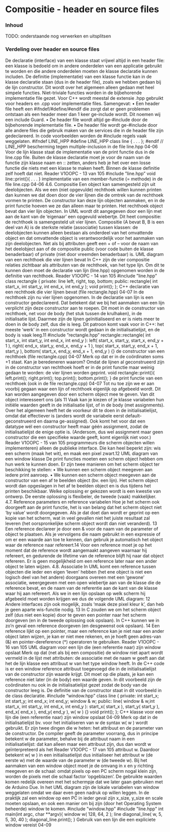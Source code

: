 # Compositie - header en source files [](title-id)

### Inhoud[](toc-id)

TODO: onderstaande nog verwerken en uitsplitsen

### Verdeling over header en source files
De declaratie (interface) van een klasse staat vrijwel altijd in een header file: een klasse is bedoeld om in andere onderdelen van een applicatie gebruikt te worden en die andere onderdelen moeten de klasse declaratie kunnen includen. De definitie (implementatie) van een klasse functie kan in de klasse declaratie staan (dus in de header file), zoals we hebben gedaan bij de lijn constructor. Dit wordt over het algemeen alleen gedaan met heel simpele functies. Niet-triviale functies worden in de bijbehorende implementatie file gezet. Voor C++ wordt meestal de extensie .hpp gebruikt voor headers en .cpp voor implementatie files. Samengevat:
• Een header file heeft een #ifndef/#define/#endif die zorgt dat er geen problemen ontstaan als een header meer dan 1 keer ge-include wordt. Dit noemen wij een include Guard.
• De header file wordt altijd ge-#include door de bijbehorende implementatie file.
• De header file wordt ge-#include door alle andere files die gebruik maken van de services die in de header file zijn gedeclareerd.
In code voorbeelden worden de #include regels vaak weggelaten.
#ifndef LINE_HPP
#define LINE_HPP
class line {
. . .
};
#endif // LINE_HPP
bescherming tegen multiple-inclusion in de file line.hpp
04-06
Voor de lijn klasse staat de implementatie van de print functie dus in de line.cpp file. Buiten de klasse declaratie moet je voor de naam van de functie zijn klasse naam en :: zetten, anders heb je het over een losse functie die niets met een klasse te maken heeft. Binnen de klasse definitie zelf hoeft dat niet.
Reader V1OOPC - 13 van 105
#include ”line.hpp”
void line::print(){
. . .
}
implementatie van een member-functie (= methode) in de file line.cpp
04-06
4.6. Compositie
Een object kan samengesteld zijn uit deelobjecten. Als we een (niet opgevulde) rechthoek willen kunnen printen dan kunnen we dat doen door de vier lijnen die de omtrek van de rechthoek vormen te printen. De constructor kan deze lijn objecten aanmaken, en in de print functie hoeven we ze dan alleen maar te printen. Het rechthoek object bevat dan vier lijn objecten. In UML wordt dit aangegeven door een lijn met aan de kant van de ‘eigenaar’ een opgevuld wiebertje. Dit heet compositie: de rechthoek is samengesteld uit vier lijnen. Compositie (A bevat B, B is een deel van A) is de sterkste relatie (associatie) tussen klassen: de deelobjecten kunnen alleen bestaan als onderdeel van het omvattende object en dat omvattende object is verantwoordelijk voor het aanmaken van zijn deelobjecten.
Net als bij attributen geeft een + of – voor de naam van het deelobject aan of de compositie public (voor code buiten de klasse benaderbaar) of private (niet door vreemden benaderbaar) is.
UML diagram van een rechthoek die vier lijnen bevat
In C++ zijn de vier compositie relaties zichtbaar als attributen van de rechthoek, van het type lijn. Om dit te kunnen doen moet de declaratie van lijn (line.hpp) opgenomen worden in de definitie van rechthoek.
Reader V1OOPC - 14 van 105
#include ”line.hpp”
class rectangle {
private:
line left, right, top, bottom;
public:
rectangle( int start_x, int start_y, int end_x, int end_y );
void print();
};
C++ declaratie van een rechthoek die vier lijnen bevat (file rectangle.hpp)
04-07
In de rechthoek zijn nu vier lijnen opgenomen. In de declaratie van lijn is een constructor gedeclareerd. Dat betekent dat we bij het aanmaken van een lijn verplicht zijn deze constructor aan te roepen. Dit moet in de constructor van rechthoek, net voor de body (het stuk tussen de krulhaken), in de initialisatie lijst. Daarmee zijn de lijnen geïnitialiseerd en er is niets meer te doen in de body zelf, dus die is leeg. Dit patroon komt vaak voor in C++: het meeste ‘werk’ in een constructor wordt gedaan in de initialisatielijst, en de body is vaak leeg.11
#include ”rectangle.hpp”
rectangle::rectangle( int start_x, int start_y, int end_x, int end_y ):
left( start_x, start_y, start_x, end_y + 1 ),
right( end_x, start_y, end_x, end_y + 1 ),
top( start_x, start_y, end_x + 1, start_y ),
bottom( start_x, end_y, end_x + 1, end_y )
{}
de constructor van een rechthoek (file rectangle.cpp)
04-07
Merk op dat er in de coördinaten soms +1 staat. Kan je beredeneren waarom?
Omdat de lijnen al geconstrueerd zijn in de constructor van rechthoek hoeft er in de print functie maar weinig gedaan te worden: de vier lijnen worden geprint.
void rectangle::print(){
left.print();
right.print();
top.print();
bottom.print();
}
de print functie van een rechthoek (ook in de file rectangle.cpp)
04-07
Tot nu toe zijn we er aan voorbij gegaan waar een lijn of rechthoek eigenlijk op afgebeeld wordt. Dit kan worden aangegeven door een scherm object mee te geven. Van dit object interesseert ons (als
11 Vaak kan je kiezen of je klasse variabelen hun initiële waarden geeft in de initialisatie lijst, of in de body (met assignments). Over het algemeen heeft het de voorkeur dit te doen in de initialisatielijst, omdat dat effectiever is (anders wordt de variabele eerst default-geconstrueerd en daarna ge-assigned). Ook komt het voor dat een datatype wél een constructor heeft maar géén assignment, zodat de initialisatielijst de enige optie is. (Andersom, dus wel assignment maar geen constructor die een specifieke waarde geeft, komt eigenlijk niet voor.)
Reader V1OOPC - 15 van 105
programmeurs die scherm objecten willen implementeren) alleen de publieke interface. Die kan heel beperkt zijn: wis een scherm (maak het wit), en maak een pixel zwart.12
UML diagram van een window klasse
De print functies moeten een scherm object hebben om hun werk te kunnen doen. Er zijn twee manieren om het scherm object ter beschikking te stellen:
• We kunnen een scherm object meegeven aan iedere print aanroep.
• We kunnen een scherm object meegeven aan de constructor van een af te beelden object (bv. een lijn). Het scherm object wordt dan opgeslagen in het af te beelden object en is dus tijdens het printen beschikbaar.
Welke oplossing er gekozen wordt is een kwestie van ontwerp. De eerste oplossing is flexibeler, de tweede (vaak) makkelijker.
4.7. Reference parameters en reference variabelen
Hoe je het scherm ook doorgeeft aan de print functie, het is van belang dat het scherm object niet ‘by value’ wordt doorgegeven. Als je dat doet dan wordt er geprint op een kopie van het scherm, wat in veel gevallen niet het juiste resultaat zal leveren (het oorspronkelijke scherm object wordt dan niet veranderd). 13
Een reference declareer je door een & voor de naam van de parameter of object te plaatsen. Als je vervolgens die naam gebruikt in een expressie of om er een waarde aan toe te kennen, dan gebruik je automatisch het object waar de reference naar refereert.14
Voor een reference moet je op het moment dat de reference wordt aangemaakt aangeven waarnaar hij refereert, en gedurende de lifetime van de reference blijft hij naar dat object refereren. Er is geen mogelijkheid om een reference later naar een ander object te laten wijzen.
4.8. Associatie
In UML komt een reference tussen objecten die ieder een eigen ‘leven’ hebben (het ene object is niet een logisch deel van het andere) doorgaans overeen met een ‘gewone’ associatie, weergegeven met een open wiebertje aan van de klasse die de reference bevat, en de naam van de referentie aan de kant van de klasse waar hij aan refereert. Als we in een lijn opslaan op welk scherm hij afgebeeld moet worden krijgen we dus de volgende UML diagram:
12 Andere interfaces zijn ook mogelijk, zoals ‘maak deze pixel kleur k’, dan heb je geen aparte wis-functie nodig.
13 In C zouden we om het scherm object zelf (dus niet een kopie) door te geven een pointer naar het scherm doorgeven (en in de tweede oplossing ook opslaan). In C++ kunnen we in zo’n geval een reference doorgeven (en desgewenst ook opslaan).
14 Een reference lijkt op een pointer, maar een reference kan je niet naar een ander object laten wijzen, je kan er niet mee rekenen, en je hoeft geen adres-van (&) en pointer-dereference (*) operatoren te gebruiken.
Reader V1OOPC - 16 van 105
UML diagram voor een lijn die (een referentie naar) zijn window opslaat
Merk op dat (net als bij een compositie) de window niet apart wordt vermeld in de lijst met attributen: de associatie met de naam w geeft aan dat het de lijn klasse een attribuut w van het type window heeft.
In de C++ code is er een window reference attribuut toegevoegd die in de initialisatielijst van de constructor zijn waarde krijgt. Dit moet op die plaats, je kan een reference niet later (in de body) een waarde geven. In dit voorbeeld zijn de coördinaten nu ook in de initialisatielijst gezet zodat de body van de constructor leeg is. De definitie van de constructor staat in dit voorbeeld in de class declaratie.
#include “window.hpp”
class line {
private:
int start_x;
int start_y;
int end_x;
int end_y;
window & w;
public:
line( window & w,int start_x, int start_y, int end_x, int end_y ):
start_x( start_x ),
start_y( start_y ),
end_x( end_x ),
end_y( end_y ),
w( w )
{}
void print();
};
C++ klasse voor een lijn die (een referentie naar) zijn window opslaat
04-09
Merk op dat in de initialisatielijst bv. voor het initialiseren van w de syntax w( w ) wordt gebruikt. Er zijn twee dingen die w heten: het attribuut en de parameter van de constructor. De compiler geeft de parameter voorrang, dus in principe betekent w de parameter, behalve bij de attribuut naam in een initialisatielijst: dat kan alleen maar een attribuut zijn, dus dan wordt w geïnterpreteerd als het
Reader V1OOPC - 17 van 105
attribuut w. Daardoor betekent w( w ) in een initialisatielijst dus initialiseer het attribuut w (de eerste w) met de waarde van de parameter w (de tweede w).
Bij het aanmaken van een window object moet je de omvang in x en y richting meegeven en de schaal: omdat pixels op een PC scherm nogal klein zijn, worden de pixels met die schaal factor ‘opgeblazen’. De gebruikte waarden komen redelijk overeen met het schermpje dat we later gaan gebruiken met de Arduino Due. In het UML diagram zijn de lokale variabelen van window weggelaten omdat we daar even geen nadruk op willen leggen. In de praktijk zal een window op een PC in ieder geval zijn x_size, y_size en scale moeten opslaan, en ook een manier om bij zijn (door het Operating System beheerde) window te komen.
#include "window.hpp"
#include "line.hpp"
int main(int argc, char **argv){
window w( 128, 64, 2 );
line diagonal_line( w, 5, 5, 30, 40 );
diagonal_line.print();
}
Gebruik van een lijn die een expliciete window vereist
04-09